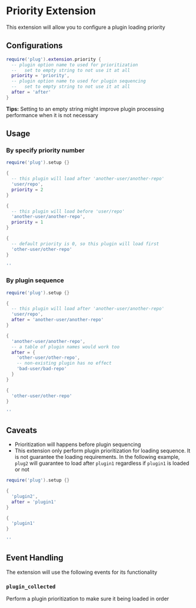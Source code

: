 # Priority Extension

This extension will allow you to configure a plugin loading priority

## Configurations

```lua
require('plug').extension.priority {
  -- plugin option name to used for prioritization
  --   set to empty string to not use it at all
  priority = 'priority',
  -- plugin option name to used for plugin sequencing
  --   set to empty string to not use it at all
  after = 'after'
}
```

**Tips:** Setting to an empty string might improve plugin processing
performance when it is not necessary

## Usage

### By specify priority number

```lua
require('plug').setup {}

{
  -- this plugin will load after 'another-user/another-repo'
  'user/repo',
  priority = 2
}

{
  -- this plugin will load before 'user/repo'
  'another-user/another-repo',
  priority = 1
}

{
  -- default priority is 0, so this plugin will load first
  'other-user/other-repo'
}

''
```

### By plugin sequence

```lua
require('plug').setup {}

{
  -- this plugin will load after 'another-user/another-repo'
  'user/repo',
  after = 'another-user/another-repo'
}

{
  'another-user/another-repo',
  -- a table of plugin names would work too
  after = {
    'other-user/other-repo',
    -- non-existing plugin has no effect
    'bad-user/bad-repo'
  }
}

{
  'other-user/other-repo'
}

''
```

## Caveats

- Prioritization will happens before plugin sequencing
- This extension only perform plugin prioritization for loading sequence. It
is not guarantee the loading requirements. In the following example, `plug2`
will guarantee to load after `plugin1` regardless if `plugin1` is loaded or
not

```lua
require('plug').setup {}

{
  'plugin2',
  after = 'plugin1'
}

{
  'plugin1'
}

''
```

## Event Handling

The extension will use the following events for its functionality

### `plugin_collected`

Perform a plugin prioritization to make sure it being loaded in order
